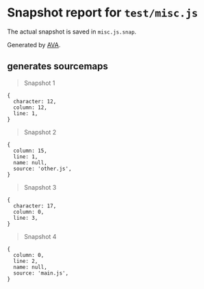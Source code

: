 # Snapshot report for `test/misc.js`

The actual snapshot is saved in `misc.js.snap`.

Generated by [AVA](https://ava.li).

## generates sourcemaps

> Snapshot 1

    {
      character: 12,
      column: 12,
      line: 1,
    }

> Snapshot 2

    {
      column: 15,
      line: 1,
      name: null,
      source: 'other.js',
    }

> Snapshot 3

    {
      character: 17,
      column: 0,
      line: 3,
    }

> Snapshot 4

    {
      column: 0,
      line: 2,
      name: null,
      source: 'main.js',
    }
